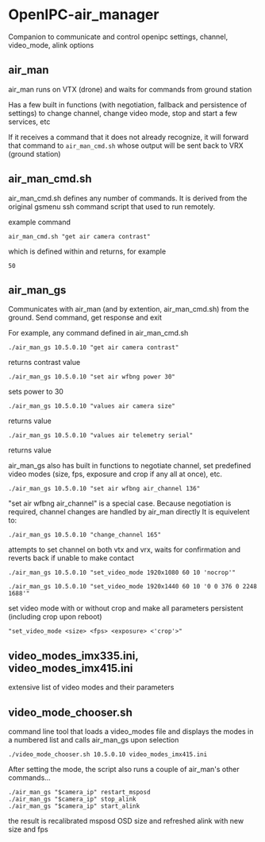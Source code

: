 # OpenIPC-air_manager
Companion to communicate and control openipc settings, channel, video_mode, alink options


## air_man
air_man runs on VTX (drone) and waits for commands from ground station

Has a few built in functions (with negotiation, fallback and persistence of settings) to change channel, change video mode, stop and start a few services, etc

If it receives a command that it does not already recognize, it will forward that command to `air_man_cmd.sh` whose output will be sent back to VRX (ground station)

## air_man_cmd.sh
air_man_cmd.sh defines any number of commands.  It is derived from the original gsmenu ssh command script that used to run remotely.

example command

`air_man_cmd.sh "get air camera contrast"`

which is defined within and returns, for example

`50`

## air_man_gs
Communicates with air_man (and by extention, air_man_cmd.sh) from the ground.  Send command, get response and exit

For example, any command defined in air_man_cmd.sh

`./air_man_gs 10.5.0.10 "get air camera contrast"`

returns contrast value

`./air_man_gs 10.5.0.10 "set air wfbng power 30"`

sets power to 30

`./air_man_gs 10.5.0.10 "values air camera size"`

returns value

`./air_man_gs 10.5.0.10 "values air telemetry serial"`

returns value


air_man_gs also has built in functions to negotiate channel,  set predefined video modes (size, fps, exposure and crop if any all at once), etc.

`./air_man_gs 10.5.0.10 "set air wfbng air_channel 136"`

"set air wfbng air_channel" is a special case.  Because negotiation is required, channel changes are handled by air_man directly
It is equivelent to:

`./air_man_gs 10.5.0.10 "change_channel 165"`

attempts to set channel on both vtx and vrx, waits for confirmation and reverts back if unable to make contact

`./air_man_gs 10.5.0.10 "set_video_mode 1920x1080 60 10 'nocrop'"`

`./air_man_gs 10.5.0.10 "set_video_mode 1920x1440 60 10 '0 0 376 0 2248 1688'"`

set video mode with or without crop and make all parameters persistent (including crop upon reboot)

`"set_video_mode <size> <fps> <exposure> <'crop'>"`


## video_modes_imx335.ini, video_modes_imx415.ini

extensive list of video modes and their parameters

## video_mode_chooser.sh

command line tool that loads a video_modes file and displays the modes in a numbered list and calls air_man_gs upon selection

`./video_mode_chooser.sh 10.5.0.10 video_modes_imx415.ini`

After setting the mode, the script also runs a couple of air_man's other commands...

```
./air_man_gs "$camera_ip" restart_msposd
./air_man_gs "$camera_ip" stop_alink
./air_man_gs "$camera_ip" start_alink
```
the result is recalibrated msposd OSD size and refreshed alink with new size and fps

